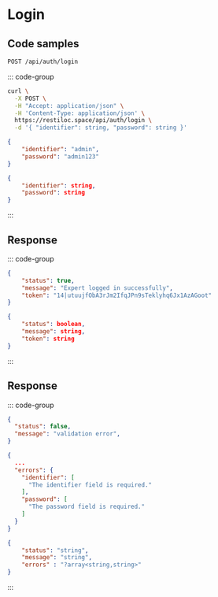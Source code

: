 # Login <Badge type="tip" text="POST"/>

## Code samples

```bash
POST /api/auth/login
```

::: code-group

```bash :line-numbers {3} [cURL]
curl \
  -X POST \
  -H "Accept: application/json" \
  -H 'Content-Type: application/json' \
  https://restiloc.space/api/auth/login \
  -d '{ "identifier": string, "password": string }'
```

```json :line-numbers [Body example]
{
	"identifier": "admin",
	"password": "admin123"
}
```

```json :line-numbers [Body schema]
{
	"identifier": string,
	"password": string
}
```

:::

## Response <Badge type="tip" text="200"/>

::: code-group

```json :line-numbers {3} [Example response]
{
	"status": true,
	"message": "Expert logged in successfully",
	"token": "14|utuujfObA3rJm2IfqJPn9sTeklyhq6Jx1AzAGoot"
}
```

```json :line-numbers {3} [Response schema]
{
	"status": boolean,
	"message": string,
	"token": string
}
```

:::

## Response <Badge type="warning" text="401"/>

::: code-group

```json :line-numbers {3} [Example response]
{
  "status": false,
  "message": "validation error",
}
```

```json :line-numbers {3} [Validation]
{
  ...
  "errors": {
    "identifier": [
      "The identifier field is required."
    ],
    "password": [
      "The password field is required."
    ]
  }
}
```

```json :line-numbers {3} [Response schema]
{
	"status": "string",
	"message": "string",
	"errors" : "?array<string,string>"
}
```

:::